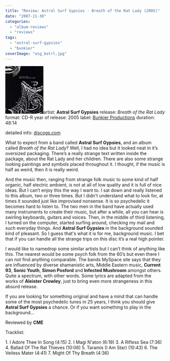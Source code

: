 ```yaml
---
title: "Review: Astral Surf Gypsies - Breath of the Rat Lady (2005)"
date: "2007-11-30"
categories: 
  - "album-reviews"
  - "reviews"
tags: 
  - "astral-surf-gypsies"
  - "bunkier"
coverImage: "asg_botrl.jpg"
---
```


![](images/asg_botrl.jpg "asg_botrl")artist: **Astral Surf Gypsies** release: _Breath of the Rat Lady_ format: CD-R year of release: 2005 label: [Bunkier Productions](http://www.bunkierproductions.com/) duration: 48:14

detailed info: [discogs.com](http://www.discogs.com/Astral-Surf-Gypsies-Breath-Of-The-Rat-Lady/release/539303)

What to expect from a band called **Astral Surf Gypsies**, and an album called _Breath of the Rat Lady_? Well, I had no idea but it looked neat in it’s oversized packaging. There’s a really strange text written inside the package, about the Rat Lady and her children. There are also some strange looking paintings and symbols placed throughout it. I thought, if the music is half as weird, then it is really weird.

And the music then, ranging from strange folk music to some kind of half organic, half electric ambient, is not at all of low quality and it is full of nice ideas. But I can’t enjoy this the way I want to. I sat down and really listened to this album, two or three times. But I didn't understand what to look for, at times it sounded just like improvised nonsense. It is so psychedelic it becomes hard to listen to. The two men in the band have actually used many instruments to create their music, but after a while, all you can hear is swirling keyboards, guitars and voices. Then, in the middle of third listening, I turned on the computer, started surfing around, checking my mail and such everyday things. And **Astral Surf Gypsies** in the background sounded kind of pleasant. So I guess that's what it is for me, background music. I bet that if you can handle all the strange trips on this disc it’s a real high pointer.

I would like to namedrop some similar artists but I can’t think of anything like this. The nearest would be some psych folk from the 60’s but even there I can not find anything comparable. The bands MySpace site says that they are influenced by diverse shamanistic arts, Middle Eastern music, **Current 93**, **Sonic Youth**, **Simon Posford** and **Infected Mushroom** amongst others. Quite a spectrum, with other words. Some lyrics are adapted from the works of **Aleister Crowley**, just to bring even more strangeness in this absurd release.

If you are looking for something original and have a mind that can handle some of the most psychedelic tunes in 25 years, I think you should give **Astral Surf Gypsies** a chance. Or if you want something to play in the background...

Reviewed by **CME**

Tracklist:

1\. I Adore Thee In Song (4:15) 2. I Magi N'aton (6:19) 3. A Rifless Sea (7:36) 4. Ballad Of The Rat Thieves (10:06) 5. Taramis (I Am Star) (10:43) 6. The Veiless Mater (4:41) 7. Might Of Thy Breath (4:36)
